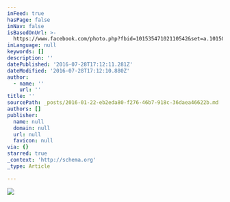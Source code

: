 ```yaml
---
inFeed: true
hasPage: false
inNav: false
isBasedOnUrl: >-
  https://www.facebook.com/photo.php?fbid=10153547102110542&set=a.10150259561935542.492553.579565541&type=3&theater
inLanguage: null
keywords: []
description: ''
datePublished: '2016-07-28T17:12:11.281Z'
dateModified: '2016-07-28T17:12:10.880Z'
author:
  - name: ''
    url: ''
title: ''
sourcePath: _posts/2016-01-22-eb2eda80-f276-46b7-918c-36daea46622b.md
authors: []
publisher:
  name: null
  domain: null
  url: null
  favicon: null
via: {}
starred: true
_context: 'http://schema.org'
_type: Article

---
```

![](https://s3-us-west-2.amazonaws.com/the-grid-img/p/d095a70f692975c89251a4bce11ae7d9d531e9fd.jpg)